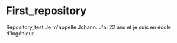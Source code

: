 # First_repository
Repository_test
Je m'appelle Johann. J'ai 22 ans et je suis en école d'ingénieur.
